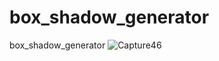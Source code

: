 # box_shadow_generator
box_shadow_generator
![Capture46](https://user-images.githubusercontent.com/8805744/209352294-59cfb172-1cb1-43df-abdc-0bc0f0e91bfa.PNG)
